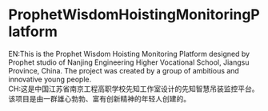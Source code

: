 # ProphetWisdomHoistingMonitoringPlatform
EN:This is the Prophet Wisdom Hoisting Monitoring Platform designed by Prophet studio of Nanjing Engineering Higher Vocational School, Jiangsu Province, China. The project was created by a group of ambitious and innovative young people.  
CH:这是中国江苏省南京工程高职学校先知工作室设计的先知智慧吊装监控平台。该项目是由一群雄心勃勃、富有创新精神的年轻人创建的。
